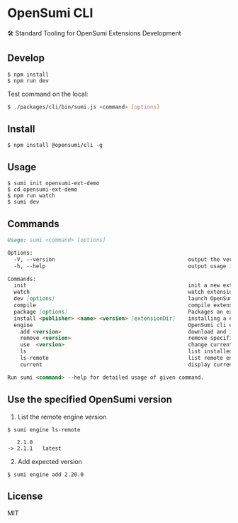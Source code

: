 # OpenSumi CLI

🛠️ Standard Tooling for OpenSumi Extensions Development

## Develop

```base
$ npm install
$ npm run dev
```

Test command on the local:

```bash
$ ./packages/cli/bin/sumi.js <command> [options]
```

## Install

```
$ npm install @opensumi/cli -g
```

## Usage

```
$ sumi init opensumi-ext-demo
$ cd opensumi-ext-demo
$ npm run watch
$ sumi dev
```

## Commands

```md
Usage: sumi <command> [options]

Options:
  -V, --version                                          output the version number
  -h, --help                                             output usage information

Commands:
  init                                                   init a new extension powered by OpenSumi
  watch                                                  watch extension in development mode
  dev [options]                                          launch OpenSumi IDE load specified extension.
  compile                                                compile extension in production mode
  package [options]                                      Packages an extension
  install <publisher> <name> <version> [extensionDir]    installing a extension
  engine                                                 OpenSumi cli engine management
    add <version>                                        download and install a [version]
    remove <version>                                     remove specific [version] engine
    use  <version>                                       change current engine to [version]
    ls                                                   list installed engine versions
    ls-remote                                            list remote engine versions available for install
    current                                              display currently selected version

Run sumi <command> --help for detailed usage of given command.
```

## Use the specified OpenSumi version

1. List the remote engine version
```
$ sumi engine ls-remote

   2.1.0
-> 2.1.1   latest
```

2. Add expected version

```
$ sumi engine add 2.20.0
```

## License

MIT

